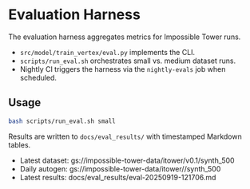 # Evaluation Harness

The evaluation harness aggregates metrics for Impossible Tower runs.

- `src/model/train_vertex/eval.py` implements the CLI.
- `scripts/run_eval.sh` orchestrates small vs. medium dataset runs.
- Nightly CI triggers the harness via the `nightly-evals` job when scheduled.

## Usage

```bash
bash scripts/run_eval.sh small
```

Results are written to `docs/eval_results/` with timestamped Markdown tables.

- Latest dataset: gs://impossible-tower-data/itower/v0.1/synth_500
- Daily autogen: gs://impossible-tower-data/itower/<YYYY-MM-DD>/synth_500
- Latest results: docs/eval_results/eval-20250919-121706.md
